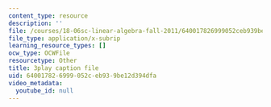 ```yaml
---
content_type: resource
description: ''
file: /courses/18-06sc-linear-algebra-fall-2011/640017826999052ceb939be12d394dfa_23LLB9mNJvc.srt
file_type: application/x-subrip
learning_resource_types: []
ocw_type: OCWFile
resourcetype: Other
title: 3play caption file
uid: 64001782-6999-052c-eb93-9be12d394dfa
video_metadata:
  youtube_id: null
---
```

